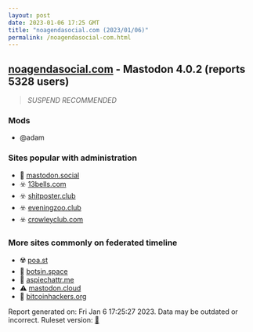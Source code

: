 ```yaml
---
layout: post
date: 2023-01-06 17:25 GMT
title: "noagendasocial.com (2023/01/06)"
permalink: /noagendasocial-com.html
---
```



## [noagendasocial.com](https://noagendasocial.com) - Mastodon 4.0.2 (reports 5328 users)

> *SUSPEND RECOMMENDED*

### Mods
 * @adam

### Sites popular with administration

* 🐘 [mastodon.social](/mastodon-social.html)
* ☣️ [13bells.com](/13bells-com.html)
* ☣️ [shitposter.club](/shitposter-club.html)
* ☣️ [eveningzoo.club](/eveningzoo-club.html)
* ☣️ [crowleyclub.com](/crowleyclub-com.html)

### More sites commonly on federated timeline

* ☢️ [poa.st](/poa-st.html)
* 🐘 [botsin.space](/botsin-space.html)
* 🐘 [aspiechattr.me](/aspiechattr-me.html)
* ⚠️ [mastodon.cloud](/mastodon-cloud.html)
* 🐘 [bitcoinhackers.org](/bitcoinhackers-org.html)

Report generated on: Fri Jan  6 17:25:27 2023. Data may be outdated or incorrect.
Ruleset version: [🏀](/version-basketball)
